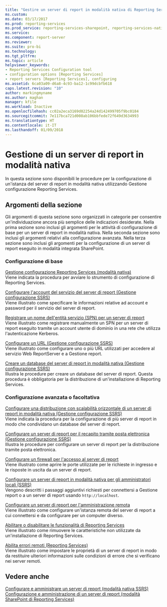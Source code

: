 ```yaml
---
title: "Gestire un server di report in modalità nativa di Reporting Services | Microsoft Docs"
ms.custom: 
ms.date: 03/17/2017
ms.prod: reporting-services
ms.prod_service: reporting-services-sharepoint, reporting-services-native
ms.service: 
ms.component: report-server
ms.reviewer: 
ms.suite: pro-bi
ms.technology: 
ms.tgt_pltfrm: 
ms.topic: article
helpviewer_keywords:
- Reporting Services Configuration tool
- configuration options [Reporting Services]
- report servers [Reporting Services], configuring
ms.assetid: 6ca03a09-d6a8-4c93-ba12-1c99dcbfb618
caps.latest.revision: "10"
author: markingmyname
ms.author: maghan
manager: kfile
ms.workload: Inactive
ms.openlocfilehash: cc02a2eca3169d02254a24d142499705f9bc0184
ms.sourcegitcommit: 7e117bca721d008ab106bbfede72f649d3634993
ms.translationtype: HT
ms.contentlocale: it-IT
ms.lasthandoff: 01/09/2018
---
```

# <a name="manage-a-reporting-services-native-mode-report-server"></a>Gestione di un server di report in modalità nativa
  In questa sezione sono disponibili le procedure per la configurazione di un'istanza del server di report in modalità nativa utilizzando Gestione configurazione Reporting Services.  
  
## <a name="in-this-section"></a>Argomenti della sezione  
 Gli argomenti di questa sezione sono organizzati in categorie per consentire un'individuazione ancora più semplice delle indicazioni desiderate. Nella prima sezione sono inclusi gli argomenti per le attività di configurazione di base per un server di report in modalità nativa. Nella seconda sezione sono inclusi gli argomenti relativi alla configurazione avanzata. Nella terza sezione sono inclusi gli argomenti per la configurazione di un server di report eseguito in modalità integrata SharePoint.  
  
### <a name="basic-configuration"></a>Configurazione di base  
 [Gestione configurazione Reporting Services &#40;modalità nativa&#41;](../../reporting-services/install-windows/reporting-services-configuration-manager-native-mode.md)  
 Viene indicata la procedura per avviare lo strumento di configurazione di Reporting Services.  
  
 [Configurare l'account del servizio del server di report &#40;Gestione configurazione SSRS&#41;](http://msdn.microsoft.com/library/25000ad5-3f80-4210-8331-d4754dc217e0)  
 Viene illustrato come specificare le informazioni relative ad account e password per il servizio del server di report.  
  
 [Registrare un nome dell'entità servizio &#40;SPN&#41; per un server di report](../../reporting-services/report-server/register-a-service-principal-name-spn-for-a-report-server.md)  
 Viene illustrato come registrare manualmente un SPN per un server di report eseguito tramite un account utente di dominio in una rete che utilizza l'autenticazione Kerberos.  
  
 [Configurare un URL &#40;Gestione configurazione SSRS&#41;](../../reporting-services/install-windows/configure-a-url-ssrs-configuration-manager.md)  
 Viene illustrato come configurare uno o più URL utilizzati per accedere al servizio Web ReportServer e a Gestione report.  
  
 [Creare un database del server di report in modalità nativa &#40;Gestione configurazione SSRS&#41;](../../reporting-services/install-windows/ssrs-report-server-create-a-native-mode-report-server-database.md)  
 Illustra le procedure per creare un database del server di report. Questa procedura è obbligatoria per la distribuzione di un'installazione di Reporting Services.  
  
### <a name="advanced-or-optional-configuration"></a>Configurazione avanzata o facoltativa  
 [Configurare una distribuzione con scalabilità orizzontale di un server di report in modalità nativa &#40;Gestione configurazione SSRS&#41;](../../reporting-services/install-windows/configure-a-native-mode-report-server-scale-out-deployment.md)  
 Viene indicata la procedura per la configurazione di più server di report in modo che condividano un database del server di report.  
  
 [Configurare un server di report per il recapito tramite posta elettronica (Gestione configurazione SSRS)](http://msdn.microsoft.com/en-us/b838f970-d11a-4239-b164-8d11f4581d83)  
 Illustra le procedure per configurare un server di report per la distribuzione tramite posta elettronica.  
  
 [Configurare un firewall per l'accesso al server di report](../../reporting-services/report-server/configure-a-firewall-for-report-server-access.md)  
 Viene illustrato come aprire le porte utilizzate per le richieste in ingresso e le risposte in uscita da un server di report.  
  
 [Configurare un server di report in modalità nativa per gli amministratori locali &#40;SSRS&#41;](../../reporting-services/report-server/configure-a-native-mode-report-server-for-local-administration-ssrs.md)  
 Vengono descritti i passaggi aggiuntivi richiesti per connettersi a Gestione report o a un server di report usando `http://localhost`.  
  
 [Configurare un server di report per l'amministrazione remota](../../reporting-services/report-server/configure-a-report-server-for-remote-administration.md)  
 Viene illustrato come configurare un'istanza remota del server di report a cui connettersi e da configurare per un computer diverso.  
  
 [Abilitare o disabilitare le funzionalità di Reporting Services](../../reporting-services/report-server/turn-reporting-services-features-on-or-off.md)  
 Viene illustrato come rimuovere le caratteristiche non utilizzate da un'installazione di Reporting Services.  
  
 [Abilita errori remoti &#40;Reporting Services&#41;](../../reporting-services/report-server/enable-remote-errors-reporting-services.md)  
 Viene illustrato come impostare le proprietà di un server di report in modo da restituire ulteriori informazioni sulle condizioni di errore che si verificano nei server remoti.  
  
## <a name="see-also"></a>Vedere anche  
 [Configurare e amministrare un server di report &#40;modalità nativa SSRS&#41;](../../reporting-services/report-server/configure-and-administer-a-report-server-ssrs-native-mode.md)   
 [Configurazione e amministrazione di un server di report &#40;modalità SharePoint di Reporting Services&#41;](../../reporting-services/report-server-sharepoint/configuration-and-administration-of-a-report-server.md)  
  
  
